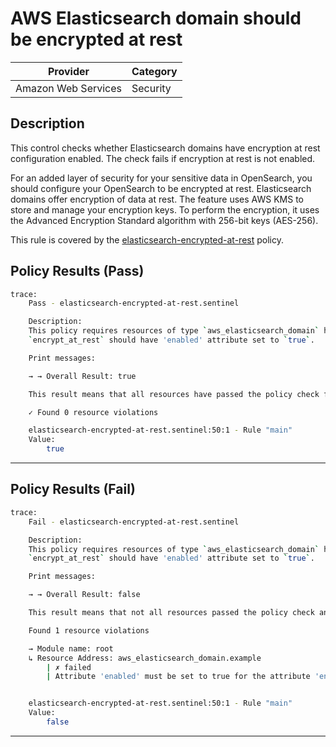 # AWS Elasticsearch domain should be encrypted at rest

| Provider            | Category  |
| ------------------- | --------  |
| Amazon Web Services |  Security |

## Description

This control checks whether Elasticsearch domains have encryption at rest configuration enabled. The check fails if encryption at rest is not enabled.

For an added layer of security for your sensitive data in OpenSearch, you should configure your OpenSearch to be encrypted at rest. Elasticsearch domains offer encryption of data at rest. The feature uses AWS KMS to store and manage your encryption keys. To perform the encryption, it uses the Advanced Encryption Standard algorithm with 256-bit keys (AES-256).

This rule is covered by the [elasticsearch-encrypted-at-rest](../../policies/elasticsearch/elasticsearch-encrypted-at-rest.sentinel) policy.

## Policy Results (Pass)

```bash
trace:
    Pass - elasticsearch-encrypted-at-rest.sentinel

    Description:
    This policy requires resources of type `aws_elasticsearch_domain` have the
    `encrypt_at_rest` should have 'enabled' attribute set to `true`.

    Print messages:

    → → Overall Result: true

    This result means that all resources have passed the policy check for the policy elasticsearch-encrypted-at-rest.

    ✓ Found 0 resource violations

    elasticsearch-encrypted-at-rest.sentinel:50:1 - Rule "main"
    Value:
        true
```

---

## Policy Results (Fail)

```bash
trace:
    Fail - elasticsearch-encrypted-at-rest.sentinel

    Description:
    This policy requires resources of type `aws_elasticsearch_domain` have the
    `encrypt_at_rest` should have 'enabled' attribute set to `true`.

    Print messages:

    → → Overall Result: false

    This result means that not all resources passed the policy check and the protected behavior is not allowed for the policy elasticsearch-encrypted-at-rest.

    Found 1 resource violations

    → Module name: root
    ↳ Resource Address: aws_elasticsearch_domain.example
        | ✗ failed
        | Attribute 'enabled' must be set to true for the attribute 'encrypt_at_rest' for 'aws_ebs_volume' resources. Refer to https://docs.aws.amazon.com/securityhub/latest/userguide/es-controls.html#es-1 for more details.


    elasticsearch-encrypted-at-rest.sentinel:50:1 - Rule "main"
    Value:
        false
```

---
